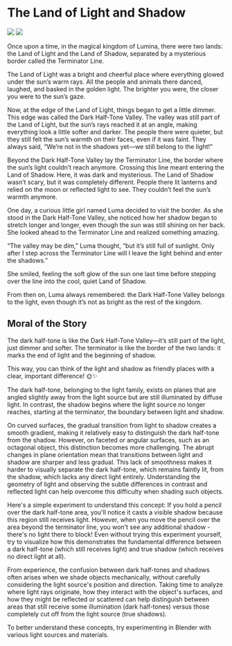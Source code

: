 # The Land of Light and Shadow

![](images/001-1.png)
![](images/001-2.png)

Once upon a time, in the magical kingdom of Lumina, there were two lands: the Land of Light and the Land of Shadow, separated by a mysterious border called the Terminator Line.

The Land of Light was a bright and cheerful place where everything glowed under the sun’s warm rays. All the people and animals there danced, laughed, and basked in the golden light. The brighter you were, the closer you were to the sun’s gaze.

Now, at the edge of the Land of Light, things began to get a little dimmer. This edge was called the Dark Half-Tone Valley. The valley was still part of the Land of Light, but the sun’s rays reached it at an angle, making everything look a little softer and darker. The people there were quieter, but they still felt the sun’s warmth on their faces, even if it was faint. They always said, “We’re not in the shadows yet—we still belong to the light!”

Beyond the Dark Half-Tone Valley lay the Terminator Line, the border where the sun’s light couldn’t reach anymore. Crossing this line meant entering the Land of Shadow. Here, it was dark and mysterious. The Land of Shadow wasn’t scary, but it was completely different. People there lit lanterns and relied on the moon or reflected light to see. They couldn’t feel the sun’s warmth anymore.

One day, a curious little girl named Luma decided to visit the border. As she stood in the Dark Half-Tone Valley, she noticed how her shadow began to stretch longer and longer, even though the sun was still shining on her back. She looked ahead to the Terminator Line and realized something amazing.

“The valley may be dim,” Luma thought, “but it’s still full of sunlight. Only after I step across the Terminator Line will I leave the light behind and enter the shadows.”

She smiled, feeling the soft glow of the sun one last time before stepping over the line into the cool, quiet Land of Shadow.

From then on, Luma always remembered: the Dark Half-Tone Valley belongs to the light, even though it’s not as bright as the rest of the kingdom.

## Moral of the Story

The dark half-tone is like the Dark Half-Tone Valley—it’s still part of the light, just dimmer and softer. The terminator is like the border of the two lands: it marks the end of light and the beginning of shadow.

This way, you can think of the light and shadow as friendly places with a clear, important difference! 🌞✨

The dark half-tone, belonging to the light family, exists on planes that are angled slightly away from the light source but are still illuminated by diffuse light. In contrast, the shadow begins where the light source no longer reaches, starting at the terminator, the boundary between light and shadow.

On curved surfaces, the gradual transition from light to shadow creates a smooth gradient, making it relatively easy to distinguish the dark half-tone from the shadow. However, on faceted or angular surfaces, such as an octagonal object, this distinction becomes more challenging. The abrupt changes in plane orientation mean that transitions between light and shadow are sharper and less gradual. This lack of smoothness makes it harder to visually separate the dark half-tone, which remains faintly lit, from the shadow, which lacks any direct light entirely. Understanding the geometry of light and observing the subtle differences in contrast and reflected light can help overcome this difficulty when shading such objects.

Here's a simple experiment to understand this concept: If you hold a pencil over the dark half-tone area, you'll notice it casts a visible shadow because this region still receives light. However, when you move the pencil over the area beyond the terminator line, you won't see any additional shadow - there's no light there to block! Even without trying this experiment yourself, try to visualize how this demonstrates the fundamental difference between a dark half-tone (which still receives light) and true shadow (which receives no direct light at all).

From experience, the confusion between dark half-tones and shadows often arises when we shade objects mechanically, without carefully considering the light source's position and direction. Taking time to analyze where light rays originate, how they interact with the object's surfaces, and how they might be reflected or scattered can help distinguish between areas that still receive some illumination (dark half-tones) versus those completely cut off from the light source (true shadows).

To better understand these concepts, try experimenting in Blender with various light sources and materials.